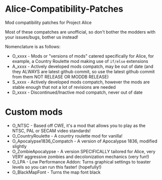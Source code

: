 # Alice-Compatibility-Patches
Mod compatibility patches for Project Alice

Most of these compatches are unofficial, so don't bother the modders with your issues/bugs, bother us instead!

Nomenclature is as follows:

* O_xxxx - Mods or "versions of mods" catered specifically for Alice, for example, a Country Roulette mod making use of `if/else` extensions
* A_xxxx - Actively developed mods compatch, may be out of date (and they ALWAYS are latest github commit, so use the latest github commit from them NOT RELEASE OR MODDB RELEASE)
* S_xxxx - Actively developed mods compatch, however the mods are stable enough that not a lot of revisions are needed
* D_xxxx - Discontinued/Inactive mod compatch, never out of date

# Custom mods

* O_NTSC - Based off CWE, it's a mod that allows you to play as the NTSC, PAL or SECAM video standards!
* O_CountryRoulette - A country roulette mod for vanilla!
* O_Apocalypse1836_Compatch - A version of Apocalypse 1836, modified slightly
* O_ZombieApocalypse - A version SPECIFICALLY tailored for Alice, very VERY aggressive zombies and decolonization mechanics (very fun!)
* O_LPA - Low Performance Addon: Turns graphical settings to toaster levels so you can run this faster! (hopefully!)
* O_BlackMapFont - Turns the map font black
